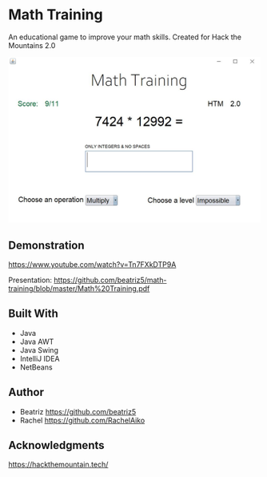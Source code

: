 # Math Training
An educational game to improve your math skills. Created for Hack the Mountains 2.0

![alt text](https://github.com/beatriz5/math-training/blob/master/Math%20Training%203.JPG)

## Demonstration

https://www.youtube.com/watch?v=Tn7FXkDTP9A

Presentation: https://github.com/beatriz5/math-training/blob/master/Math%20Training.pdf

## Built With

* Java
* Java AWT
* Java Swing
* IntelliJ IDEA
* NetBeans

## Author

* Beatriz https://github.com/beatriz5
* Rachel https://github.com/RachelAiko

## Acknowledgments

https://hackthemountain.tech/



